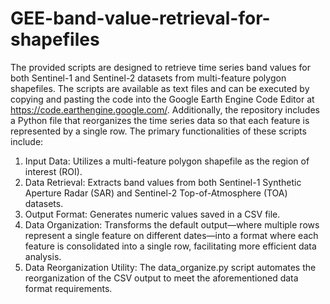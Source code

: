 # GEE-band-value-retrieval-for-shapefiles

The provided scripts are designed to retrieve time series band values for both Sentinel-1 and Sentinel-2 datasets from multi-feature polygon shapefiles. The scripts are available as text files and can be executed by copying and pasting the code into the Google Earth Engine Code Editor at https://code.earthengine.google.com/. Additionally, the repository includes a Python file that reorganizes the time series data so that each feature is represented by a single row. The primary functionalities of these scripts include:

1. Input Data: Utilizes a multi-feature polygon shapefile as the region of interest (ROI).
2. Data Retrieval: Extracts band values from both Sentinel-1 Synthetic Aperture Radar (SAR) and Sentinel-2 Top-of-Atmosphere (TOA) datasets.
3. Output Format: Generates numeric values saved in a CSV file.
4. Data Organization: Transforms the default output—where multiple rows represent a single feature on different dates—into a format where each feature is consolidated into a single row, facilitating more efficient data analysis.
5. Data Reorganization Utility: The data_organize.py script automates the reorganization of the CSV output to meet the aforementioned data format requirements.
